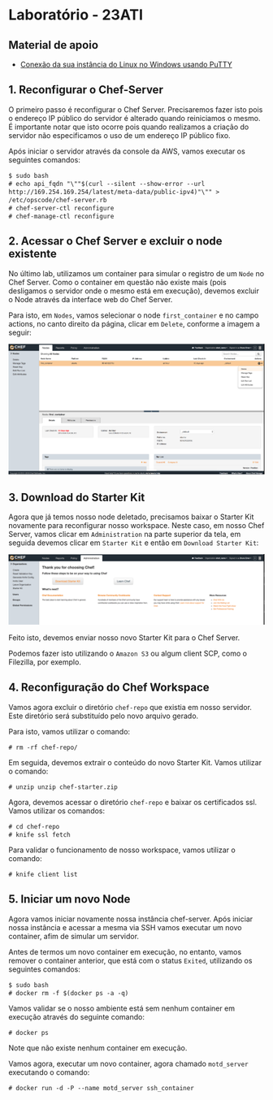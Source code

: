 # Laboratório - 23ATI

## Material de apoio

* [Conexão da sua instância do Linux no Windows usando PuTTY](https://docs.aws.amazon.com/pt_br/AWSEC2/latest/UserGuide/putty.html)


## 1. Reconfigurar o Chef-Server

O primeiro passo é reconfigurar o Chef Server. Precisaremos fazer isto pois o endereço IP público do servidor é alterado quando reiniciamos o mesmo. É importante notar que isto ocorre pois quando realizamos a criação do servidor não especificamos o uso de um endereço IP público fixo.

Após iniciar o servidor através da console da AWS, vamos executar os seguintes comandos:

    $ sudo bash
    # echo api_fqdn "\""$(curl --silent --show-error --url http://169.254.169.254/latest/meta-data/public-ipv4)"\"" > /etc/opscode/chef-server.rb
    # chef-server-ctl reconfigure
    # chef-manage-ctl reconfigure


## 2. Acessar o Chef Server e excluir o node existente

No último lab, utilizamos um container para simular o registro de um `Node` no Chef Server. Como o container em questão não existe mais (pois desligamos o servidor onde o mesmo está em execução), devemos excluir o Node através da interface web do Chef Server.

Para isto, em `Nodes`, vamos selecionar o node `first_container` e no campo actions, no canto direito da página, clicar em `Delete`, conforme a imagem a seguir:

![delete_node](https://github.com/bemer/23ati/blob/master/images/delete_node.png)

## 3. Download do Starter Kit

Agora que já temos nosso node deletado, precisamos baixar o Starter Kit novamente para reconfigurar nosso workspace. Neste caso, em nosso Chef Server, vamos clicar em `Administration` na parte superior da tela, em seguida devemos clicar em `Starter Kit` e então em `Download Starter Kit`:

![download_starter_kit](https://github.com/bemer/23ati/blob/master/images/download_starter_kit.png)

Feito isto, devemos enviar nosso novo Starter Kit para o Chef Server.

Podemos fazer isto utilizando o `Amazon S3` ou algum client SCP, como o Filezilla, por exemplo.

## 4. Reconfiguração do Chef Workspace

Vamos agora excluir o diretório `chef-repo` que existia em nosso servidor. Este diretório será substituído pelo novo arquivo gerado.

Para isto, vamos utilizar o comando:

    # rm -rf chef-repo/

Em seguida, devemos extrair o conteúdo do novo Starter Kit. Vamos utilizar o comando:

    # unzip unzip chef-starter.zip

Agora, devemos acessar o diretório `chef-repo` e baixar os certificados ssl. Vamos utilizar os comandos:

    # cd chef-repo
    # knife ssl fetch

Para validar o funcionamento de nosso workspace, vamos utilizar o comando:

    # knife client list

## 5. Iniciar um novo Node

Agora vamos iniciar novamente nossa instância chef-server.
Após iniciar nossa instância e acessar a mesma via SSH vamos executar um novo container, afim de simular um servidor.

Antes de termos um novo container em execução, no entanto, vamos remover o container anterior, que está com o status `Exited`, utilizando os seguintes comandos:

    $ sudo bash
    # docker rm -f $(docker ps -a -q)

Vamos validar se o nosso ambiente está sem nenhum container em execução através do seguinte comando:

    # docker ps

Note que não existe nenhum container em execução.

Vamos agora, executar um novo container, agora chamado `motd_server` executando o comando:

    # docker run -d -P --name motd_server ssh_container
